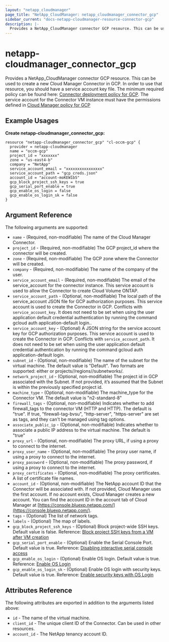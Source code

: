 ```yaml
---
layout: "netapp_cloudmanager"
page_title: "NetApp_CloudManager: netapp_cloudmanager_connector_gcp"
sidebar_current: "docs-netapp-cloudmanager-resource-connector-gcp"
description: |-
  Provides a NetApp_CloudManager connector GCP resource. This can be used to create a new Cloud Manager Connector in GCP.
---
```


# netapp-cloudmanager_connector_gcp

Provides a NetApp_CloudManager connector GCP resource. This can be used to create a new Cloud Manager Connector in GCP.
In order to use that resource, you should have a service account key file. The minimum required policy can be found here: [Connector deployment policy for GCP](https://occm-sample-policies.s3.amazonaws.com/Setup_As_Service_3.7.3_GCP.yaml).
The service account for the Connector VM instance must have the permissions defined in [Cloud Manager policy for GCP](https://occm-sample-policies.s3.amazonaws.com/Policy_for_Cloud_Manager_3.8.0_GCP.yaml)

<!---
i think we need to create section for terraform and point to there
-->

## Example Usages

**Create netapp-cloudmanager_connector_gcp:**

```
resource "netapp-cloudmanager_connector_gcp" "cl-occm-gcp" {
  provider = netapp-cloudmanager
  name = "occm-gcp"
  project_id = "xxxxxxx"
  zone = "us-east4-b"
  company = "NetApp"
  service_account_email = "xxxxxxxxxxxxxxxx"
  service_account_path = "gcp_creds.json"
  account_id = "account-moKEW1b5"
  gcp_block_project_ssh_keys = true
  gcp_serial_port_enable = true
  gcp_enable_os_login = false
  gcp_enable_os_login_sk = false
}
```

## Argument Reference

The following arguments are supported:

* `name` - (Required, non-modifiable) The name of the Cloud Manager Connector.
* `project_id` - (Required, non-modifiable) The GCP project_id where the connector will be created.
* `zone` - (Required, non-modifiable) The GCP zone where the Connector will be created.
* `company` - (Required, non-modifiable) The name of the company of the user.
* `service_account_email` - (Required, non-modifiable) The email of the service_account for the connector instance. This service account is used to allow the Connector to create Cloud Volume ONTAP.
* `service_account_path` - (Optional, non-modifiable) The local path of the service_account JSON file for GCP authorization purposes. This service account is used to create the Connector in GCP. Conflicts with `service_account_key`. It does not need to be set when using the user application default credential authentication by running the command gcloud auth application-default login..
* `service_account_key` - (Optional) A JSON string for the service account key for GCP authorization purposes. This service account is used to create the Connector in GCP. Conflicts with `service_account_path`. It does not need to be set when using the user application default credential authentication by running the command gcloud auth application-default login.
* `subnet_id` - (Optional, non-modifiable) The name of the subnet for the virtual machine. The default value is "Default". Two formats are supported: either <subnetID> or projects/<projectID>/regions/<region>/subnetworks/<subnetID>. 
* `network_project_id` - (Optional, non-modifiable) The project id in GCP associated with the Subnet. If not provided, it’s assumed that the Subnet is within the previously specified project id.
* `machine_type` - (Optional, non-modifiable) The machine_type for the Connector VM. The default value is "n2-standard-8"
* `firewall_tags` - (Optional, non-modifiable) Indicates whether to add firewall_tags to the connector VM (HTTP and HTTP). The default is "true". If true, "firewall-tag-bvsu", "http-server", "https-server" are set as tags, and they can't be managed using tag options.
* `associate_public_ip` - (Optional, non-modifiable) Indicates whether to associate a public IP address to the virtual machine. The default is "true"
* `proxy_url` - (Optional, non-modifiable) The proxy URL, if using a proxy to connect to the internet.
* `proxy_user_name` - (Optional, non-modifiable) The proxy user name, if using a proxy to connect to the internet.
* `proxy_password` - (Optional, non-modifiable) The proxy password, if using a proxy to connect to the internet.
* `proxy_certificates` - (Optional, non-modifiable) The proxy certificates. A list of certificate file names.
* `account_id` - (Optional, non-modifiable) The NetApp account ID that the Connector will be associated with. If not provided, Cloud Manager uses the first account. If no account exists, Cloud Manager creates a new account. You can find the account ID in the account tab of Cloud Manager at [https://console.bluexp.netapp.com/](https://console.bluexp.netapp.com/).
* `tags` - (Optional) The list of network tags.
* `labels` - (Optional) The map of labels.
* `gcp_block_project_ssh_keys` - (Optional) Block project-wide SSH keys. Default value is false. Reference: [Block project SSH keys from a VM after VM creation](https://cloud.google.com/compute/docs/connect/restrict-ssh-keys#after-vm-creation)
* `gcp_serial_port_enable` - (Optional) Enable the Serial Console Port. Default value is true. Reference: [Disabling interactive serial console access](https://cloud.google.com/compute/docs/troubleshooting/troubleshooting-using-serial-console#disabling_interactive_serial_console_on_a_particular_instance_or_project)
* `gcp_enable_os_login` - (Optional) Enable OS login. Default value is true. Reference: [Enable OS Login](https://cloud.google.com/compute/docs/oslogin/set-up-oslogin#enable_os_login)
* `gcp_enable_os_login_sk` - (Optional) Enable OS login with security keys. Default value is true. Reference: [Enable security keys with OS Login](https://cloud.google.com/compute/docs/oslogin/security-keys)

## Attributes Reference

The following attributes are exported in addition to the arguments listed above:

* `id` - The name of the virtual machine.
* `client_id` - The unique client ID of the Connector. Can be used in other resources.
* `account_id` - The NetApp tenancy account ID.

